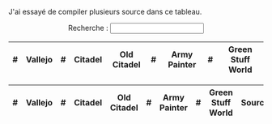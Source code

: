 
J'ai essayé de compiler plusieurs source dans ce tableau.

<form style="text-align: center;">
	<label>
		Recherche :
		<input type="text" id="filter">
	</label>
</form>

<table id="merge" class="sort">
	<thead>
		<tr>
			<th data-sort="0">#</th>
			<th data-sort="1">Vallejo</th>
			<th data-sort="2">#</th>
			<th data-sort="3">Citadel</th>
			<th data-sort="4">Old Citadel</th>
			<th data-sort="5">#</th>
			<th data-sort="6">Army Painter</th>
			<th data-sort="7">#</th>
			<th data-sort="8">Green Stuff World</th>
		</tr>
	</thead>
	<tbody></tbody>
</table>

<table id="equivalence" class="sort">
	<thead>
		<tr>
			<th data-sort="0">#</th>
			<th data-sort="1">Vallejo</th>
			<th data-sort="2">#</th>
			<th data-sort="3">Citadel</th>
			<th data-sort="4">Old Citadel</th>
			<th data-sort="5">#</th>
			<th data-sort="6">Army Painter</th>
			<th data-sort="7">#</th>
			<th data-sort="8">Green Stuff World</th>
			<th>Source</th>
		</tr>
	</thead>
	<tbody></tbody>
</table>

